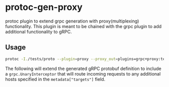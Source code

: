 # protoc-gen-proxy

protoc plugin to extend grpc generation with proxy(multiplexing) functionality. This plugin is meant to be chained with the grpc plugin to add additional functionality to gRPC.

## Usage

```bash
protoc -I./tests/proto --plugin=proxy --proxy_out=plugins=grpc+proxy:tests/proto tests/proto/api.proto
```

The following will extend the generated gRPC protobuf definition to include a `grpc.UnaryInterceptor` that will route incoming requests to any additional hosts specified in the `metadata["targets"]` field.
